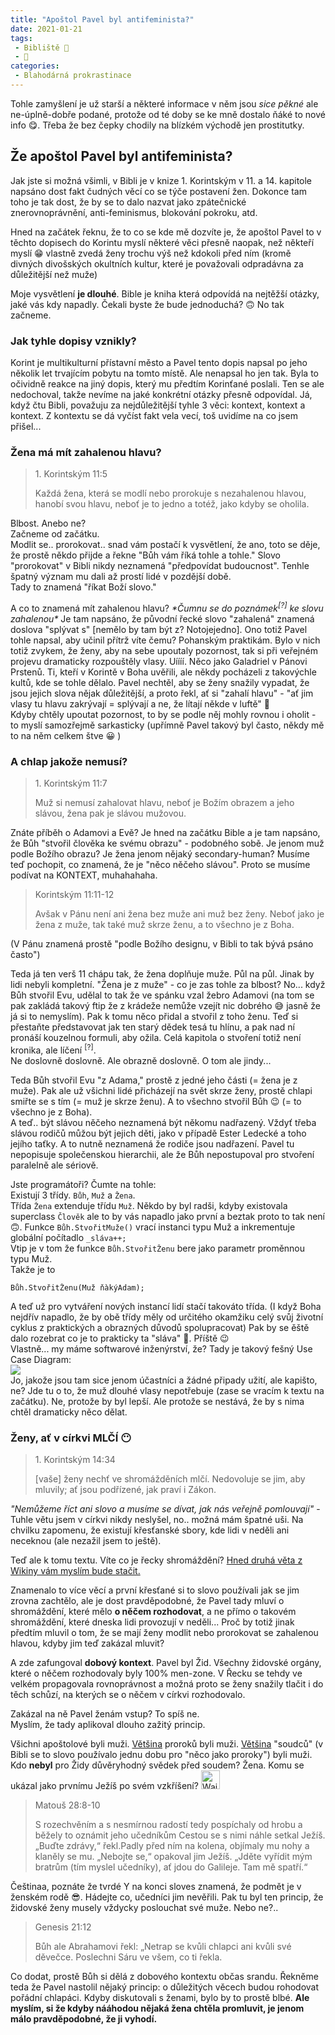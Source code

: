 ```yaml
---
title: "Apoštol Pavel byl antifeminista?"
date: 2021-01-21
tags:
 - Bibliště 📙
 - 🤔
categories:
 - Blahodárná prokrastinace
---
```


Tohle zamyšlení je už starší a některé informace v něm jsou _sice pěkné_ ale ne-úplně-dobře podané, protože od té doby se ke mně dostalo ňáké to nové info 😋. Třeba že bez čepky chodily na blízkém východě jen prostitutky.

## Že apoštol Pavel byl antifeminista?

Jak jste si možná všimli, v Bibli je v knize 1. Korintským v 11. a 14. kapitole napsáno dost
fakt čudných věcí co se týče postavení žen. Dokonce tam toho je tak dost, že by se to dalo
nazvat jako zpátečnické znerovnoprávnění, anti-feminismus, blokování pokroku, atd.

Hned na začátek řeknu, že to co se kde mě dozvíte je, že apoštol Pavel to v těchto dopisech
do Korintu myslí některé věci přesně naopak, než někteří myslí 😁 vlastně zvedá ženy trochu výš než
kdokoli před ním (kromě divných
divošských okultních kultur, které je považovali odpradávna za důležitější než muže)

Moje vysvětlení **je dlouhé**. Bible je kniha která odpovídá na nejtěžší otázky,
jaké vás kdy napadly. Čekali byste že bude jednoduchá? 🙃
No tak začneme.

### Jak tyhle dopisy vznikly?
Korint je multikulturní přístavní město a Pavel tento dopis napsal po jeho několik let trvajícím
pobytu na tomto místě. Ale nenapsal ho jen tak. Byla to očividně reakce na jiný dopis, který mu
předtím Korinťané poslali. Ten se ale nedochoval, takže nevíme na jaké konkrétní otázky přesně
odpovídal. Já, když čtu Bibli, považuju za nejdůležitější tyhle 3 věci: kontext, kontext a kontext. Z kontextu se dá vyčíst fakt vela vecí, toš uvidíme na co jsem přišel...

### Žena má mít zahalenou hlavu?
> <footer>1. Korintským 11:5</footer>
> <p>Každá žena, která se modlí nebo prorokuje s nezahalenou hlavou, hanobí svou hlavu, neboť je to jedno a totéž, jako kdyby se oholila.</p>

Blbost. Anebo ne?  
Začneme od začátku.  
Modlit se.. prorokovat.. snad vám postačí k vysvětlení, že ano, toto se děje, že prostě
někdo přijde a řekne "Bůh vám říká tohle a tohle." Slovo "prorokovat" v Bibli nikdy neznamená
"předpovídat budoucnost". Tenhle špatný význam mu dali až prostí lidé v pozdější době.  
Tady to znamená "říkat Boží slovo."

A co to znamená mít zahalenou hlavu? _\*Čumnu se do poznámek<sup><a tabindex="0" class="text-primary" onclick="alert('Joo, v Bibli jsou poznámky, někdy totiž Čeština na zachycení původních myšlenek není úplně nejlepší')">[?]</a></sup> ke slovu zahalenou\*_ Je
tam napsáno, že původní řecké slovo "zahalená" znamená doslova "splývat s" [nemělo by tam být z? Notojejedno].
Ono totiž Pavel tohle napsal, aby učinil přítrž víte čemu? Pohanským praktikám. Bylo v nich totiž
zvykem, že ženy, aby na sebe upoutaly pozornost, tak si při veřejném projevu dramaticky
rozpouštěly vlasy. Uíííí. Něco jako Galadriel v Pánovi Prstenů. Ti, kteří v Korintě v Boha
uvěřili, ale někdy pocházeli z takovýchle kultů, kde se tohle dělalo. Pavel nechtěl, aby se ženy
snažily vypadat, že jsou jejich slova nějak důležitější, a proto řekl, ať si "zahalí hlavu" -
"ať jim vlasy tu hlavu zakrývají = splývají a ne, že lítají někde v luftě" 🍃  
Kdyby chtěly upoutat pozornost, to by se podle něj mohly rovnou i oholit - to myslí samozřejmě
sarkasticky (upřímně Pavel takový byl často, někdy mě to na něm celkem štve 😀 )

### A chlap jakože nemusí?
> <footer>1. Korintským 11:7</footer>
> <p>Muž si nemusí zahalovat hlavu, neboť je Božím obrazem a jeho slávou, žena pak je slávou mužovou.</p>

Znáte příběh o Adamovi a Evě? Je hned na začátku Bible a je tam napsáno, že Bůh "stvořil člověka
ke svému obrazu" - podobného sobě.
Je jenom muž podle Božího obrazu? Je žena jenom nějaký secondary-human?
Musíme teď pochopit, co znamená, že je "něco něčeho slávou".
Proto se musíme podívat na KONTEXT, muhahahaha.

> <footer>Korintským 11:11-12</footer>
> <p>Avšak v Pánu není ani žena bez muže ani muž bez ženy. Neboť jako je žena z muže, tak také muž skrze ženu, a to všechno je z Boha.</p>

(V Pánu znamená prostě "podle Božího designu, v Bibli to tak bývá psáno často")

Teda já ten verš 11 chápu tak, že žena doplňuje muže. Půl na půl. Jinak by lidi nebyli kompletní. "Žena je z muže" - co je zas tohle za blbost? No... když Bůh stvořil Evu, udělal to tak že ve spánku vzal
žebro Adamovi (na tom se pak zakládá takový ftip že z krádeže nemůže vzejít nic dobrého 😅 jasně
že já si to nemyslím). Pak k tomu něco přidal a stvořil z toho ženu. Teď si přestaňte
představovat jak ten starý dědek tesá tu hlínu, a pak nad ní pronáší kouzelnou formuli, aby
ožila.
Celá kapitola o stvoření totiž není kronika, ale líčení <sup><a tabindex="0" class="text-primary" onclick="alert('Omlouvám se všem náhodným kolemjdoucím teologům za to, že nepoužívám přesné názvy slohových útvarů, ale tohle má pochopit normální člověk, OK?')">[?]</a></sup>.  
Ne doslovně doslovně. Ale obrazně doslovně. O tom ale jindy...

Teda Bůh stvořil Evu "z Adama," prostě z jedné jeho části (= žena je z muže). Pak ale už všichni
lidé přicházejí na svět skrze ženy, prostě chlapi smiřte se s tím (= muž je skrze ženu). A to
všechno stvořil Bůh 😉 (= to všechno je z Boha).  
A teď.. být slávou něčeho neznamená být někomu nadřazený. Vždyť třeba slávou rodičů můžou
být jejich děti, jako v případě Ester Ledecké a toho jejího taťky. A to nutně neznamená že rodiče
jsou nadřazení. Pavel tu nepopisuje společenskou hierarchii, ale že Bůh nepostupoval pro
stvoření paralelně ale sériově.

Jste programátoři? Čumte na tohle:  
Existují 3 třídy. `Bůh`, `Muž` a `Žena`.  
Třída `Žena` extenduje třídu `Muž`. Někdo by byl radši, kdyby existovala superclass `Člověk` ale to by vás napadlo jako první a beztak proto to tak není 🙃.
Funkce `Bůh.StvořitMuže()` vrací instanci typu Muž a inkrementuje globální počítadlo
`_sláva++;`  
Vtip je v tom že funkce `Bůh.StvořitŽenu` bere jako parametr proměnnou typu Muž.  
Takže je to
```
Bůh.StvořitŽenu(Muž ňàkýAdam);
```  
A teď už pro vytváření nových instancí lidí stačí takováto třída. (I když Boha nejdřív napadlo, že by
obě třídy měly od určitého okamžiku celý svůj životní cyklus z praktických a obrazných důvodů spolupracovat)
Pak by se ěště dalo rozebrat co je to prakticky ta "sláva" 🤔. Příště 😉  
Vlastně... my máme softwarové inženýrství, že? Tady je takový fešný Use Case Diagram:  
![](http://shared.dorostmladez.cz/useCase.jpg)  
Jo, jakože jsou tam sice jenom účastníci a žádné připady užití, ale kapišto, ne? Jde tu o to, že muž dlouhé vlasy nepotřebuje (zase se vracím k textu na začátku). Ne, protože by byl lepší. Ale protože se nestává, že by s nima chtěl dramaticky něco dělat.

### Ženy, ať v církvi MLČÍ 😶
> <footer>1. Korintským 14:34</footer>
> <p>[vaše] ženy nechť ve shromážděních mlčí. Nedovoluje se jim, aby mluvily; ať jsou podřízené, jak praví i Zákon.</p>

_"Nemůžeme říct ani slovo a musíme se dívat, jak nás veřejně pomlouvají"_ - Tuhle větu jsem v
církvi nikdy neslyšel, no.. možná mám špatné uši.
Na chvilku zapomenu, že existují křesťanské sbory, kde lidi v neděli ani neceknou (ale nezažil
jsem to ještě).

Teď ale k tomu textu. Víte co je řecky shromáždění?
<a href="https://cs.wikipedia.org/wiki/Ekkl%C3%A9si%C3%A1"
title="Ekklésiá čili lidové shromáždění (řecky ἐκκλησία) bylo shromáždění svobodných Athéňanů. Ekklésiá bylo ve tzv. Zlatém věku Athén (480-404 př. n. l.) nejvyšší kontrolní, výkonný a zákonodárný orgán">Hned druhá věta z Wikiny vám myslím bude stačit.</a>

Znamenalo to více věcí a první křesťané si to slovo používali jak se jim zrovna zachtělo, ale je
dost pravděpodobné, že Pavel tady mluví o shromáždění, které mělo **o něčem
rozhodovat**, a ne přímo o takovém shromáždění, které dneska lidi provozují v neděli...
Proč by totiž jinak předtím mluvil o tom, že se mají ženy modlit nebo prorokovat se zahalenou
hlavou, kdyby jim teď zakázal mluvit?

A zde zafungoval **dobový kontext**. Pavel byl Žid. Všechny židovské orgány, které o něčem
rozhodovaly byly 100% men-zone. V Řecku se tehdy ve velkém propagovala rovnoprávnost a možná
proto se ženy snažily tlačit i do těch schůzí, na kterých se o něčem v církvi rozhodovalo.

Zakázal na ně Pavel ženám vstup? To spíš ne.  
Myslím, že tady aplikoval dlouho zažitý princip.

Všichni apoštolové byli muži. <u>Většina</u> proroků byli muži. <u>Většina</u> "soudců" (v Bibli se to slovo používalo jednu dobu pro "něco
jako proroky") byli muži. Kdo <b>nebyl</b> pro Židy důvěryhodný svědek před soudem? Žena. Komu se ukázal
jako prvnímu Ježíš po svém vzkříšení? <img src="https://cdn.discordapp.com/emojis/789654687145001000.png?v=1" alt="Wait, what?" width="30px" />

> <footer>Matouš 28:8-10</footer>
> <p>S rozechvěním a s nesmírnou radostí tedy pospíchaly od hrobu a běžely to oznámit jeho učedníkům Cestou se s nimi náhle setkal Ježíš. „Buďte zdrávy,“ řekl.Padly před ním na kolena, objímaly
> mu nohy a klaněly se mu. „Nebojte se,“ opakoval jim Ježíš. „Jděte vyřídit mým bratrům <span class="text-muted">(tím myslel učedníky)</span>, ať jdou do Galileje. Tam mě spatří.“</p>
Češtinaa, poznáte že tvrdé Y na konci sloves znamená, že podmět je v ženském rodě 😎. Hádejte co, učedníci jim nevěřili. Pak tu byl ten princip, že židovské ženy musely vždycky poslouchat své muže. Nebo ne?..
> <footer>Genesis 21:12</footer>
> <p>Bůh ale Abrahamovi řekl: „Netrap se kvůli chlapci ani kvůli své děvečce. Poslechni Sáru ve všem, co ti řekla.</p>

Co dodat, prostě Bůh si dělá z dobového kontextu občas srandu. Řekněme teda že Pavel nastolil nějaký princip: o důležitých věcech budou rohodovat pořádní chlapáci. Kdyby diskutovali s ženami, bylo by to prostě blbé.
**Ale myslím, si že kdyby nááhodou nějaká žena chtěla promluvit, je jenom málo pravděpodobné, že ji vyhodí.**
